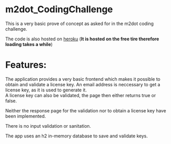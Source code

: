 # m2dot_CodingChallenge

This is a very basic prove of concept as asked for in the m2dot coding challenge. <br>

The code is also hosted on [heroku](https://m2codingchallenge.herokuapp.com/) (**It is hosted on the free tire therefore loading takes a while**) <br>

# Features:
The application provides a very basic frontend which makes it possible to obtain and validate a license key. An email address is neccessary to get a license key, as it is used to generate it.<br>
A license key can also be validated, the page then either returns true or false. <br>

Neither the response page for the validation nor to obtain a license key have been implemented. <br>

There is no input validation or sanitation. <br>

The app uses an h2 in-memory database to save and validate keys. 